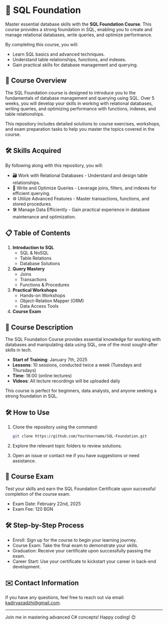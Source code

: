 # 📖 SQL Foundation  

Master essential database skills with the **SQL Foundation Course**. This course provides a strong foundation in SQL, enabling you to create and manage relational databases, write queries, and optimize performance.  

By completing this course, you will:  
- Learn SQL basics and advanced techniques.  
- Understand table relationships, functions, and indexes.  
- Gain practical skills for database management and querying.  

## 🌟 Course Overview  

The SQL Foundation course is designed to introduce you to the fundamentals of database management and querying using SQL. Over 5 weeks, you will develop your skills in working with relational databases, writing queries, and optimizing performance with functions, indexes, and table relationships.  

This repository includes detailed solutions to course exercises, workshops, and exam preparation tasks to help you master the topics covered in the course.  

## 🛠️ Skills Acquired  

By following along with this repository, you will:  

- 🗃️ Work with Relational Databases - Understand and design table relationships.  
- 🔗 Write and Optimize Queries - Leverage joins, filters, and indexes for efficient querying.  
- ⚙️ Utilize Advanced Features - Master transactions, functions, and stored procedures.  
- 🛠️ Manage Data Efficiently - Gain practical experience in database maintenance and optimization.  

## 📋 Table of Contents  

1. **Introduction to SQL**  
    - SQL & NoSQL  
    - Table Relations  
    - Database Solutions  
2. **Query Mastery**  
    - Joins  
    - Transactions  
    - Functions & Procedures  
3. **Practical Workshops**  
    - Hands-on Workshops  
    - Object-Relation Mapper (ORM)  
    - Data Access Tools  
4. **Course Exam**  

## 📘 Course Description  

The SQL Foundation Course provides essential knowledge for working with databases and manipulating data using SQL, one of the most sought-after skills in tech.  

- **Start of Training**: January 7th, 2025  
- **Lessons**: 10 sessions, conducted twice a week (Tuesdays and Thursdays)  
- **Time**: 18:00 (online lectures)  
- **Videos**: All lecture recordings will be uploaded daily  

This course is perfect for beginners, data analysts, and anyone seeking a strong foundation in SQL.  

## 🛠️ How to Use  

1. Clone the repository using the command:  
   ```bash
   git clone https://github.com/YourUsername/SQL-Foundation.git
    ```

2. Explore the relevant topic folders to review solutions.
3. Open an issue or contact me if you have suggestions or need assistance.

## 📝 Course Exam

Test your skills and earn the SQL Foundation Certificate upon successful completion of the course exam.
  - Exam Date: February 22nd, 2025
  - Exam Fee: 120 BGN

## 🛠 Step-by-Step Process

  - Enroll: Sign up for the course to begin your learning journey.
  - Course Exam: Take the final exam to demonstrate your skills.
  - Graduation: Receive your certificate upon successfully passing the exam.
  - Career Start: Use your certificate to kickstart your career in back-end development.

## ✉️ Contact Information

If you have any questions, feel free to reach out via email: kadiryazadzhi@gmail.com.  

---

Join me in mastering advanced C# concepts! Happy coding! 😊

